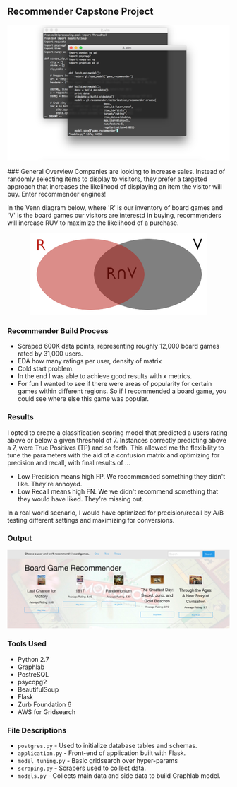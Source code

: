 ## Recommender Capstone Project

<p align="center">
  <img src="/img/hero.png">
</p>
### General Overview
Companies are looking to increase sales. Instead of randomly selecting items to display to visitors, they prefer a targeted approach that increases the likelihood of displaying an item the visitor will buy. Enter recommender engines!

In the Venn diagram below, where 'R' is our inventory of board games and 'V' is the board games our visitors are interestd in buying, recommenders will increase RUV to maximize the likelihood of a purchase. 

<p align="center">
  <img src="/img/venn.png">
</p>



### Recommender Build Process
* Scraped 600K data points, representing roughly 12,000 board games rated by 31,000 users.
* EDA how many ratings per user, density of matrix
* Cold start problem.
* In the end I was able to achieve good results with x metrics.
* For fun I wanted to see if there were areas of popularity for certain games within different regions. So if I recommended a board game, you could see where else this game was popular.

### Results
I opted to create a classification scoring model that predicted a users rating above or below a given threshold of 7. Instances correctly predicting above a 7, were True Positives (TP) and so forth. This allowed me the flexibility to tune the parameters with the aid of a confusion matrix and optimizing for precision and recall, with final results of ...

* Low Precision means high FP. We recommended something they didn't like. They're annoyed.
* Low Recall means high FN. We we didn't recommend something that they would have liked. They're missing out.

In a real world scenario, I would have optimized for precision/recall by A/B testing different settings and maximizing for conversions.

### Output
<p align="center">
  <img src="/img/output.png">
</p>

### Tools Used
* Python 2.7
* Graphlab
* PostreSQL
* psycopg2
* BeautifulSoup
* Flask
* Zurb Foundation 6
* AWS for Gridsearch

### File Descriptions
* `postgres.py` - Used to initialize database tables and schemas.
* `application.py` - Front-end of application built with Flask.
* `model_tuning.py` - Basic gridsearch over hyper-params
* `scraping.py` - Scrapers used to collect data.
* `models.py` - Collects main data and side data to build Graphlab model.
